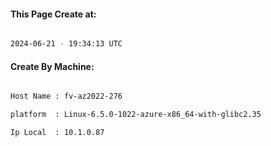 
   
#### This Page Create at:

```bash

2024-06-21 - 19:34:13 UTC

```

#### Create By Machine:

```bash

Host Name : fv-az2022-276

platform  : Linux-6.5.0-1022-azure-x86_64-with-glibc2.35

Ip Local  : 10.1.0.87

```

